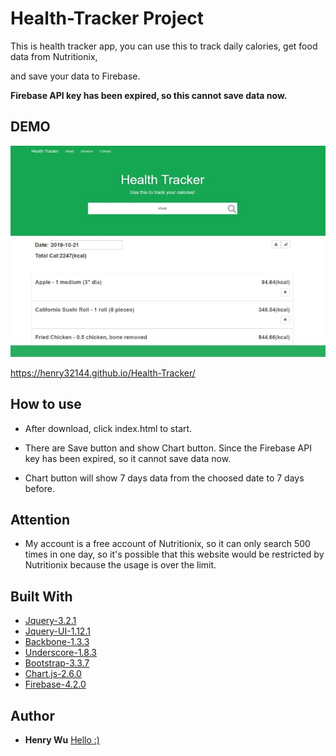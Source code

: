 # Health-Tracker Project

This is health tracker app, you can use this to track daily calories, get food data from Nutritionix,

and save your data to Firebase.

**Firebase API key has been expired, so this cannot save data now.**

## DEMO

![Screenshot](screenshot.jpg)

https://henry32144.github.io/Health-Tracker/

## How to use

* After download, click index.html to start.

* There are Save button and show Chart button. Since the Firebase API key has been expired, so it cannot save data now.

* Chart button will show 7 days data from the choosed date to 7 days before.  

## Attention

* My account is a free account of Nutritionix, so it can only search 500 times in one day, so it's possible that this website would be restricted by Nutritionix because the usage is over the limit.

## Built With

* [Jquery-3.2.1](https://jquery.com/)
* [Jquery-UI-1.12.1](http://jqueryui.com/)
* [Backbone-1.3.3](http://backbonejs.org/)
* [Underscore-1.8.3](http://underscorejs.org/)
* [Bootstrap-3.3.7](http://getbootstrap.com/)
* [Chart.js-2.6.0](http://www.chartjs.org/)
* [Firebase-4.2.0](https://firebase.google.com/)

## Author

* **Henry Wu** [Hello :)](https://github.com/henry32144)
